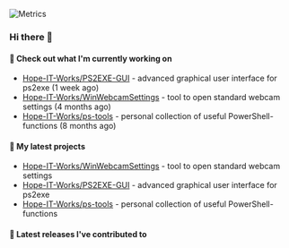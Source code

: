 ![Metrics](https://metrics.lecoq.io/Hope-IT-Works?template=classic&config.timezone=Europe%2FBerlin)

### Hi there 👋

#### 👷 Check out what I'm currently working on

- [Hope-IT-Works/PS2EXE-GUI](https://github.com/Hope-IT-Works/PS2EXE-GUI) - advanced graphical user interface for ps2exe (1 week ago)
- [Hope-IT-Works/WinWebcamSettings](https://github.com/Hope-IT-Works/WinWebcamSettings) - tool to open standard webcam settings (4 months ago)
- [Hope-IT-Works/ps-tools](https://github.com/Hope-IT-Works/ps-tools) - personal collection of useful PowerShell-functions (8 months ago)

#### 🌱 My latest projects

- [Hope-IT-Works/WinWebcamSettings](https://github.com/Hope-IT-Works/WinWebcamSettings) - tool to open standard webcam settings
- [Hope-IT-Works/PS2EXE-GUI](https://github.com/Hope-IT-Works/PS2EXE-GUI) - advanced graphical user interface for ps2exe
- [Hope-IT-Works/ps-tools](https://github.com/Hope-IT-Works/ps-tools) - personal collection of useful PowerShell-functions

#### 🔭 Latest releases I've contributed to

